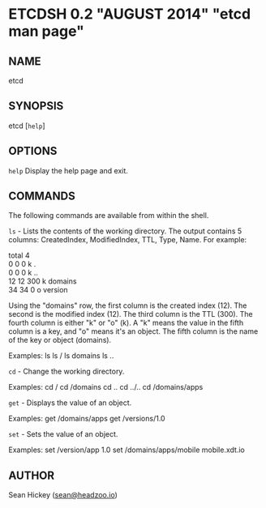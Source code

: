 ETCDSH 0.2 "AUGUST 2014" "etcd man page"
========================================

NAME
----
etcd

SYNOPSIS
--------
etcd [`help`]

OPTIONS
-------
`help` Display the help page and exit.

COMMANDS
--------
The following commands are available from within the shell.

`ls` - Lists the contents of the working directory. The output contains 5 columns: CreatedIndex, ModifiedIndex, TTL, Type, Name. For example:

total 4  
 0  0   0 k .  
 0  0   0 k ..  
12 12 300 k domains  
34 34   0 o version

Using the "domains" row, the first column is the created index (12). The second is the modified index (12). The third column is the TTL (300). The fourth column is either "k" or "o" (k). A "k" means the value in the fifth column is a key, and "o" means it's an object. The fifth column is the name of the key or object (domains).

Examples:
 ls
 ls /
 ls domains
 ls ..

`cd` - Change the working directory.

Examples:
 cd /
 cd /domains
 cd ..
 cd ../..
 cd /domains/apps

`get` - Displays the value of an object.

Examples:
 get /domains/apps
 get /versions/1.0

`set` - Sets the value of an object.

Examples:
 set /version/app 1.0
 set /domains/apps/mobile mobile.xdt.io


AUTHOR
------
Sean Hickey (sean@headzoo.io)
